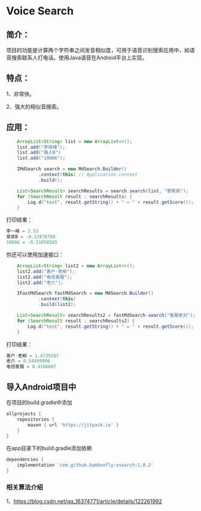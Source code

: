 # Voice Search
## 简介：
项目的功能是计算两个字符串之间发音相似度，可用于语音识别搜索应用中，如语音搜索联系人打电话。使用Java语音在Android平台上实现。

## 特点：
1、非常快。

2、强大的相似音搜索。

## 应用：

```java
    ArrayList<String> list = new ArrayList<>();
    list.add("李晓峰");
    list.add("路人B")
    list.add("10086");

    IMdSearch search = new MdSearch.Builder()
            .context(this) // Application context
            .build();

    List<SearchResult> searchResults = search.search(list, "黎笑疯");
    for (SearchResult result : searchResults) {
        Log.d("test", result.getString() + " = " + result.getScore());
    }
```
打印结果：
```java
李一峰 = 2.53
爱疯B = -0.12878788
10086 = -0.21858585
```

你还可以使用加速接口：

```java
    ArrayList<String> list2 = new ArrayList<>();
    list2.add("客户-老柳");
    list2.add("电信客服");
    list2.add("老六");

    IFastMdSearch fastMdSearch = new MdSearch.Builder()
            .context(this)
            .build(list2);

    List<SearchResult> searchResults2 = fastMdSearch.search("客服老刘");
    for (SearchResult result : searchResults2) {
        Log.d("test", result.getString() + " = " + result.getScore());
    }
```
打印结果：
```java
客户-老柳 = 1.4739287
老六 = 0.54499996
电信客服 = 0.4166667
```

## 导入Android项目中
在项目的build.gradle中添加

```groovy
allprojects {
    repositories {
        maven { url 'https://jitpack.io' }
    }
}
```
在app目录下的build.gradle添加依赖

```groovy
dependencies {
    implementation 'com.github.bamboofly:vsearch:1.0.2'
}
```



### 相关算法介绍
1、https://blog.csdn.net/qq_16374771/article/details/122261992
